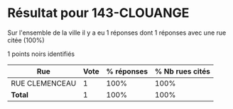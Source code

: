 # Résultat pour 143-CLOUANGE

Sur l'ensemble de la ville il y a eu 1 réponses dont 1 réponses avec une rue citée (100%)

1 points noirs identifiés

| Rue | Vote | % réponses | % Nb rues cités|
|-----|------|------------|----------------|
| RUE CLEMENCEAU | 1 | 100% | 100%|
| **Total** | 1 | 100% | 100%|
